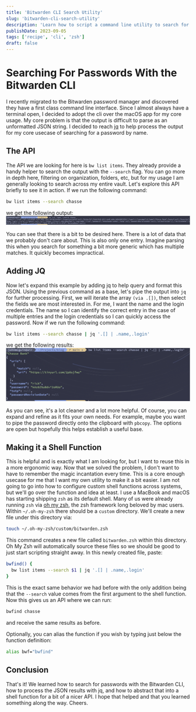```yaml
---
title: 'Bitwarden CLI Search Utility'
slug: 'bitwarden-cli-search-utility'
description: 'Learn how to script a command line utility to search for your passwords using the bitwarden cli and the jq package.'
publishDate: 2023-09-05
tags: ['recipe', 'cli', 'zsh']
draft: false
---
```


# Searching For Passwords With the Bitwarden CLI

I recently migrated to the Bitwarden password manager and discovered they have a first class command line interface. Since I almost always have a terminal open, I decided to adopt the cli over the macOS app for my core usage. My core problem is that the output is difficult to parse as an unformatted JSON string. I decided to reach [jq](https://jqlang.github.io/jq/) to help process the output for my core usecase of searching for a password by name.

## The API

The API we are looking for here is `bw list items`. They already provide a handy helper to search the output with the `--search` flag. You can go more in depth here, filtering on organization, folders, etc, but for my usage I am generally looking to search across my entire vault. Let's explore this API briefly to see it in action. If we run the following command:

```bash
bw list items --search chasse
```

we get the following output:
![bw list output](./bw-list.png)

You can see that there is a bit to be desired here. There is a lot of data that we probably don't care about. This is also only one entry. Imagine parsing this when you search for something a bit more generic which has multiple matches. It quickly becomes impractical.

## Adding JQ

Now let's expand this example by adding jq to help query and format this JSON. Using the previous command as a base, let's pipe the output into `jq` for further processing. First, we will iterate the array `(via .[])`, then select the fields we are most interested in. For me, I want the name and the login credentials. The name so I can identify the correct entry in the case of multiple entries and the login credentials so I can quickly access the password. Now if we run the following command:

```bash
bw list items --search chasse | jq '.[] | .name,.login'
```

we get the following results:
![bw list with jq output](./bw-list-jq.png)

As you can see, it's a lot cleaner and a lot more helpful. Of course, you can expand and refine as it fits your own needs. For example, maybe you want to pipe the password directly onto the clipboard with `pbcopy`. The options are open but hopefully this helps establish a useful base.

## Making it a Shell Function

This is helpful and is exactly what I am looking for, but I want to reuse this in a more ergonomic way. Now that we solved the problem, I don't want to have to remember the magic incantation every time. This is a core enough usecase for me that I want my own utility to make it a bit easier. I am not going to go into how to configure custom shell functions across systems, but we'll go over the function and idea at least. I use a MacBook and macOS has starting shipping `zsh` as its default shell. Many of us were already running `zsh` via [oh my zsh](https://ohmyz.sh/), the zsh framework long beloved by mac users. Within `~/.oh-my-zsh` there should be a `custom` directory. We'll create a new file under this directory via:

```bash
touch ~/.oh-my-zsh/custom/bitwarden.zsh
```

This command creates a new file called `bitwarden.zsh` within this directory. Oh My Zsh will automatically source these files so we should be good to just start scripting straight away. In this newly created file, paste:

```bash
bwfind() {
  bw list items --search $1 | jq '.[] | .name,.login'
}
```

This is the exact same behavior we had before with the only addition being that the `--search` value comes from the first argument to the shell function. Now this gives us an API where we can run:

```bash
bwfind chasse
```

and receive the same results as before.

Optionally, you can alias the function if you wish by typing just below the function definition:

```bash
alias bwf="bwfind"
```

## Conclusion

That's it! We learned how to search for passwords with the Bitwarden CLI, how to process the JSON results with jq, and how to abstract that into a shell function for a bit of a nicer API. I hope that helped and that you learned something along the way. Cheers.
